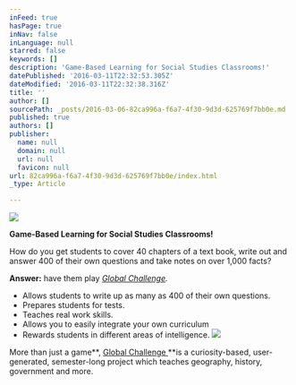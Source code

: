 ```yaml
---
inFeed: true
hasPage: true
inNav: false
inLanguage: null
starred: false
keywords: []
description: 'Game-Based Learning for Social Studies Classrooms!'
datePublished: '2016-03-11T22:32:53.305Z'
dateModified: '2016-03-11T22:32:38.316Z'
title: ''
author: []
sourcePath: _posts/2016-03-06-82ca996a-f6a7-4f30-9d3d-625769f7bb0e.md
published: true
authors: []
publisher:
  name: null
  domain: null
  url: null
  favicon: null
url: 82ca996a-f6a7-4f30-9d3d-625769f7bb0e/index.html
_type: Article

---
```

![](https://the-grid-user-content.s3-us-west-2.amazonaws.com/4dc944bb-2198-4010-9376-b6c2aee26a5d.png)

**Game-Based Learning for Social Studies Classrooms!**

How do you get students to cover 40 chapters of a text book, write out and answer 400 of their own questions and take notes on over 1,000 facts?  

**Answer:** have them play _[Global Challenge][0]._

* Allows students to write up as many as 400 of their own questions.
* Prepares students for tests.
* Teaches real work skills.
* Allows you to easily integrate your own curriculum
* Rewards students in different areas of intelligence.
![](https://the-grid-user-content.s3-us-west-2.amazonaws.com/313aae7a-1b2f-4b98-8519-43f0611002a1.png)

More than just a game**, [Global Challenge ][0]**is a curiosity-based, user-generated, semester-long project which teaches geography, history, government and more.

[][1]

[0]: https://www.teacherspayteachers.com/Product/The-Global-Challenge-Project-5154
[1]: http://visualcv.com/lchazen